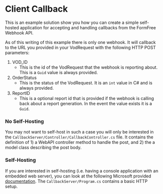 # Client Callback

This is an example solution show you how you can create a simple self-hosted application for accepting and handling callbacks from
the FormFree Webhook API.

As of this writing of this example there is only one webhook. It will callback to the URL you provided in your VodRequest with
the following HTTP POST parameters:

1. VOD_ID
   * This is the id of the VodRequest that the webhook is reporting about. This is a `Guid` value is always provided.
2. OrderStatus
   * This is the status of the VodRequest. It is an `int` value in C# and is always provided.
3. ReportID
   * This is a optional report id that is provided if the webhook is calling back about a report generation. In the event
   the value exists it is a `Guid`.

### No Self-Hosting

You may not want to self-host in such a case you will only be interested in the `CallbackServer/Controller/CallbackController.cs` file.
It contains the definition of 1) a WebAPI controller method to handle the post, and 2) the a model class describing the
post body.

### Self-Hosting

If you are interested in self-hosting (i.e. having a console application with an embedded web server), you can look at
the following Microsoft provided [documentation](1). The `CallbackServer/Program.cs` contains a basic HTTP setup.

[1]: http://www.asp.net/web-api/overview/hosting-aspnet-web-api/use-owin-to-self-host-web-api